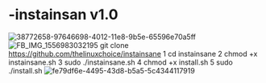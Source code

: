 # -instainsan v1.0
![38772658-97646698-4012-11e8-9b5e-65596e70a5ff](https://user-images.githubusercontent.com/102995696/161635789-461e53d0-f8e6-4532-9bbc-5ea845e9953f.png)
![FB_IMG_1556983032195](https://user-images.githubusercontent.com/102995696/161635966-d3b56391-28e7-467f-a367-c15b7a2b15b4.jpg)
git clone https://github.com/thelinuxchoice/instainsane
1  cd instainsane
2  chmod +x instainsane.sh
3  sudo ./instainsane.sh
4  chmod +x install.sh
5  sudo ./install.sh
![fe79df6e-4495-43d8-b5a5-5c4344117919](https://user-images.githubusercontent.com/102995696/161637210-f193e6cd-213f-442a-91c2-3dab2075ccd6.jpg)
